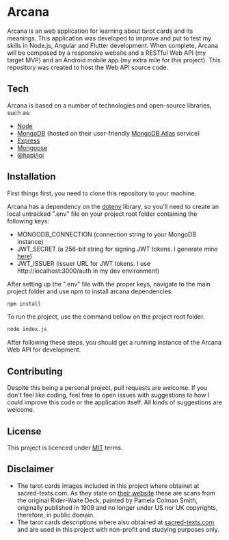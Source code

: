 # Arcana

Arcana is an web application for learning about tarot cards and its meanings. This application was developed to improve and put to test my skills in Node.js, Angular and Flutter development. When complete, Arcana will be composed by a responsive website and a RESTful Web API (my target MVP) and an Android mobile app (my extra mile for this project). This repository was created to host the Web API source code.

## Tech

Arcana is based on a number of technologies and open-source libraries, such as:

- [Node](https://nodejs.org/en/)
- [MongoDB](https://www.mongodb.com/) (hosted on their user-friendly [MongoDB Atlas](https://www.mongodb.com/cloud/atlas) service)
- [Express](https://expressjs.com/)
- [Mongoose](https://mongoosejs.com/)
- [@hapi/joi](https://hapi.dev/module/joi/)

## Installation

First things first, you need to clone this repository to your machine.

Arcana has a dependency on the [dotenv](https://github.com/motdotla/dotenv) library, so you'll need to create an local untracked ".env" file on your project root folder containing the following keys:

- MONGODB_CONNECTION (connection string to your MongoDB instance)
- JWT_SECRET (a 256-bit string for signing JWT tokens. I generate mine [here](https://randomkeygen.com/))
- JWT_ISSUER (issuer URL for JWT tokens. I use http://localhost:3000/auth in my dev environment)

After setting up the ".env" file with the proper keys, navigate to the main project folder and use npm to install arcana dependencies.

```bash
npm install
```

To run the project, use the command bellow on the project root folder.

```bash
node index.js
```

After following these steps, you should get a running instance of the Arcana Web API for development.

## Contributing

Despite this being a personal project, pull requests are welcome. If you don't feel like coding, feel free to open issues with suggestions to how I could improve this code or the application itself. All kinds of suggestions are welcome.

## License

This project is licenced under [MIT](https://choosealicense.com/licenses/mit/) terms.

## Disclaimer

- The tarot cards images included in this project where obtainet at sacred-texts.com. As they state on [their website](https://www.sacred-texts.com/tarot/) these are scans from the original Rider-Waite Deck, painted by Pamela Colman Smith, originally published in 1909 and no longer under US nor UK copyrights, therefore, in public domain.
- The tarot cards descriptions where also obtained at [sacred-texts.com](https://www.sacred-texts.com/) and are used in this project with non-profit and studying purposes only.
